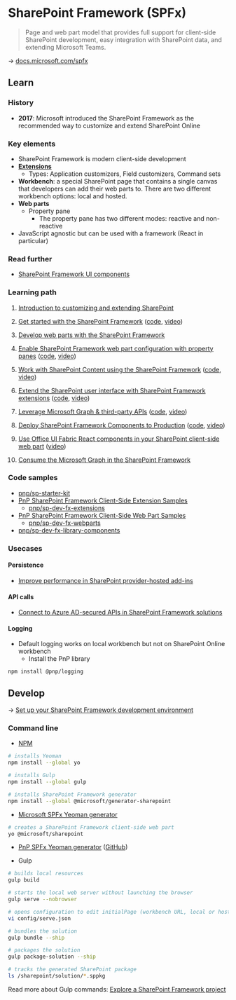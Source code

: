# SharePoint Framework (SPFx)

> Page and web part model that provides full support for client-side SharePoint development, easy integration with SharePoint data, and extending Microsoft Teams.

→ [docs.microsoft.com/spfx](https://docs.microsoft.com/en-us/sharepoint/dev/spfx/sharepoint-framework-overview)

## Learn

### History

* **2017**: Microsoft introduced the SharePoint Framework as the recommended way to customize and extend SharePoint Online

### Key elements

* SharePoint Framework is modern client-side development
* [**Extensions**](https://docs.microsoft.com/en-us/sharepoint/dev/spfx/extensions/overview-extensions)
  * Types: Application customizers, Field customizers, Command sets
* **Workbench**: a special SharePoint page that contains a single canvas that developers can add their web parts to. There are two different workbench options: local and hosted.
* **Web parts**
  * Property pane
    * The property pane has two different modes: reactive and non-reactive
* JavaScript agnostic but can be used with a framework (React in particular)

### Read further

* [SharePoint Framework UI components](./spfx-ui-components.md)

### Learning path

1. [Introduction to customizing and extending SharePoint](https://docs.microsoft.com/en-us/learn/modules/intro-sharepoint-framework/)

2. [Get started with the SharePoint Framework](https://docs.microsoft.com/en-us/learn/modules/sharepoint-spfx-get-started/) ([code](https://github.com/SharePoint/sp-dev-training-spfx-getting-started), [video](https://www.youtube.com/watch?v=_Pt5cnU4MpU&list=PLR9nK3mnD-OV-RPXQ3Lco845qoEy7VJoc))

3. [Develop web parts with the SharePoint Framework](https://docs.microsoft.com/fr-fr/learn/modules/sharepoint-spfx-web-parts/)

4. [Enable SharePoint Framework web part configuration with property panes](https://docs.microsoft.com/en-us/learn/modules/sharepoint-spfx-web-part-property-pane/) ([code](https://github.com/SharePoint/sp-dev-training-spfx-webpart-proppane), [video](https://www.youtube.com/watch?v=4QLY6z3RGug&list=PLR9nK3mnD-OV-RPXQ3Lco845qoEy7VJoc))

5. [Work with SharePoint Content using the SharePoint Framework](https://docs.microsoft.com/en-us/learn/modules/sharepoint-spfx-spcontent/) ([code](https://github.com/SharePoint/sp-dev-training-spfx-spcontent), [video](https://www.youtube.com/watch?v=0OiC7AzoCVI&list=PLR9nK3mnD-OV-RPXQ3Lco845qoEy7VJoc))

6. [Extend the SharePoint user interface with SharePoint Framework extensions](https://docs.microsoft.com/en-us/learn/modules/sharepoint-spfx-extensions/) ([code](https://github.com/SharePoint/sp-dev-training-spfx-extensions), [video](https://www.youtube.com/watch?v=85DlxhbIK9I&list=PLR9nK3mnD-OV-RPXQ3Lco845qoEy7VJoc))

7. [Leverage Microsoft Graph & third-party APIs](https://docs.microsoft.com/en-us/learn/modules/sharepoint-spfx-graph-3rd-party-apis/) ([code](https://github.com/SharePoint/sp-dev-training-spfx-graph-3rdpartyapis), [video](https://www.youtube.com/watch?v=0zVtDn0ckBM&list=PLR9nK3mnD-OV-RPXQ3Lco845qoEy7VJoc))

8. [Deploy SharePoint Framework Components to Production](https://docs.microsoft.com/en-us/learn/modules/sharepoint-spfx-deployment/?ns-enrollment-type=LearningPath&ns-enrollment-id=learn-m365.sharepoint-associate) ([code](https://github.com/SharePoint/sp-dev-training-spfx-deployment), [video](https://www.youtube.com/watch?v=DLi6ZviEIJ8))

10. [Use Office UI Fabric React components in your SharePoint client-side web part](https://docs.microsoft.com/en-us/sharepoint/dev/spfx/web-parts/get-started/use-fabric-react-components) ([video](https://www.youtube.com/watch?v=kNrYd8nYaZY))

11. [Consume the Microsoft Graph in the SharePoint Framework](https://docs.microsoft.com/en-us/sharepoint/dev/spfx/use-aad-tutorial)

### Code samples

* [pnp/sp-starter-kit](https://github.com/pnp/sp-starter-kit)
* [PnP SharePoint Framework Client-Side Extension Samples](https://pnp.github.io/sp-dev-fx-extensions/)
  * [pnp/sp-dev-fx-extensions](https://github.com/pnp/sp-dev-fx-extensions)
* [PnP SharePoint Framework Client-Side Web Part Samples](https://pnp.github.io/sp-dev-fx-webparts/)
  * [pnp/sp-dev-fx-webparts](https://github.com/pnp/sp-dev-fx-webparts)
* [pnp/sp-dev-fx-library-components](https://github.com/pnp/sp-dev-fx-library-components)

### Usecases

#### Persistence

* [Improve performance in SharePoint provider-hosted add-ins](https://docs.microsoft.com/en-us/sharepoint/dev/solution-guidance/improve-performance-in-sharepoint-provider-hosted-add-ins)

#### API calls

* [Connect to Azure AD-secured APIs in SharePoint Framework solutions](https://docs.microsoft.com/en-us/sharepoint/dev/spfx/use-aadhttpclient)

#### Logging

* Default logging works on local workbench but not on SharePoint Online workbench
  * Install the PnP library

```
npm install @pnp/logging
```

## Develop

→ [Set up your SharePoint Framework development environment](https://docs.microsoft.com/en-us/sharepoint/dev/spfx/set-up-your-development-environment)

### Command line

* [NPM](./npm.md)

```bash
# installs Yeoman
npm install --global yo

# installs Gulp
npm install --global gulp

# installs SharePoint Framework generator
npm install --global @microsoft/generator-sharepoint
```

* [Microsoft SPFx Yeoman generator](https://www.npmjs.com/package/@microsoft/generator-sharepoint)

```bash
# creates a SharePoint Framework client-side web part
yo @microsoft/sharepoint
```

* [PnP SPFx Yeoman generator](https://pnp.github.io/generator-spfx/) ([GitHub](https://github.com/pnp/generator-spfx/))

* Gulp

```bash
# builds local resources
gulp build

# starts the local web server without launching the browser
gulp serve --nobrowser

# opens configuration to edit initialPage (workbench URL, local or hosted)
vi config/serve.json

# bundles the solution
gulp bundle --ship

# packages the solution
gulp package-solution --ship

# tracks the generated SharePoint package
ls /sharepoint/solution/*.sppkg
```

Read more about Gulp commands: [Explore a SharePoint Framework project](https://docs.microsoft.com/en-us/learn/modules/sharepoint-spfx-web-parts/2-explore-project)
